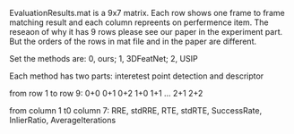 
EvaluationResults.mat is a 9x7 matrix. Each row shows one frame to frame matching result and each column repreents on perfermence item. The reseaon of why it has 9 rows please see our paper in the experiment part. But the orders of the rows in mat file and in the paper are different.


Set the methods are:
0, ours; 1, 3DFeatNet; 2, USIP


Each method has two parts: interetest point detection and descriptor


from row 1 to row 9:
0+0
0+1
0+2
1+0
1+1
...
2+1
2+2


from column 1 t0 column 7:
RRE, stdRRE, RTE, stdRTE, SuccessRate, InlierRatio, AverageIterations
